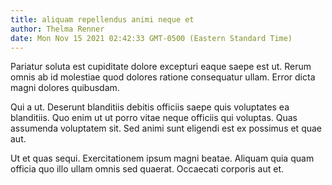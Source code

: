 ```yaml
---
title: aliquam repellendus animi neque et
author: Thelma Renner
date: Mon Nov 15 2021 02:42:33 GMT-0500 (Eastern Standard Time)
---
```

Pariatur soluta est cupiditate dolore excepturi eaque saepe est ut. Rerum omnis ab id molestiae quod dolores ratione consequatur ullam. Error dicta magni dolores quibusdam.

 Qui a ut. Deserunt blanditiis debitis officiis saepe quis voluptates ea blanditiis. Quo enim ut ut porro vitae neque officiis qui voluptas. Quas assumenda voluptatem sit. Sed animi sunt eligendi est ex possimus et quae aut.

 Ut et quas sequi. Exercitationem ipsum magni beatae. Aliquam quia quam officia quo illo ullam omnis sed quaerat. Occaecati corporis aut et.